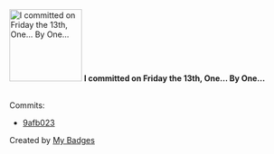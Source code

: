 <img src="https://my-badges.github.io/my-badges/friday-13.png" alt="I committed on Friday the 13th, One… By One…" title="I committed on Friday the 13th, One… By One…" width="128">
<strong>I committed on Friday the 13th, One… By One…</strong>
<br><br>

Commits:

- <a href="https://github.com/Siddhant-K-code/openfga/commit/9afb023729588076f7350e88ec9d8d8036f2a1c0">9afb023</a>


Created by <a href="https://github.com/my-badges/my-badges">My Badges</a>